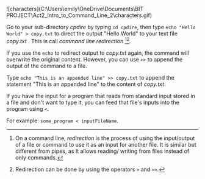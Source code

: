 <!--title={Redirecting Output and Input}-->

<!--badges={Tinkerer: 5}--> 

<!--concepts={Redirecting Input and Output}--> 

![characters](C:\Users\emily\OneDrive\Documents\BIT PROJECT\Act2_Intro_to_Command_Line_2\characters.gif)

Go to your sub-directory *cpdire* by typing `cd cpdire`, then type `echo "Hello World" > copy.txt` to direct the output "Hello World" to your text file *copy.txt* . This is call *command line redirection* [^1][^2].

If you use the `echo` to redirect output to *copy.txt* again, the command will overwrite the original content. However, you can use `>>` to append the output of the command to a file.

Type `echo "This is an appended line" >> copy.txt` to append the statement "This is an appended line" to the content of *copy.txt*.

If you have the input for a program that reads from standard input stored in a file and don't want to type it, you can feed that file's inputs into the program using `<`.

For example: `some_program < inputFileName`.



[^1]: On a command line, *redirection* is the process of using the input/output of a file or command to use it as an input for another file. It is similar but different from pipes, as It allows reading/ writing from files instead of only commands.
[^2]: Redirection can be done by using the operators `>` and `>>`.